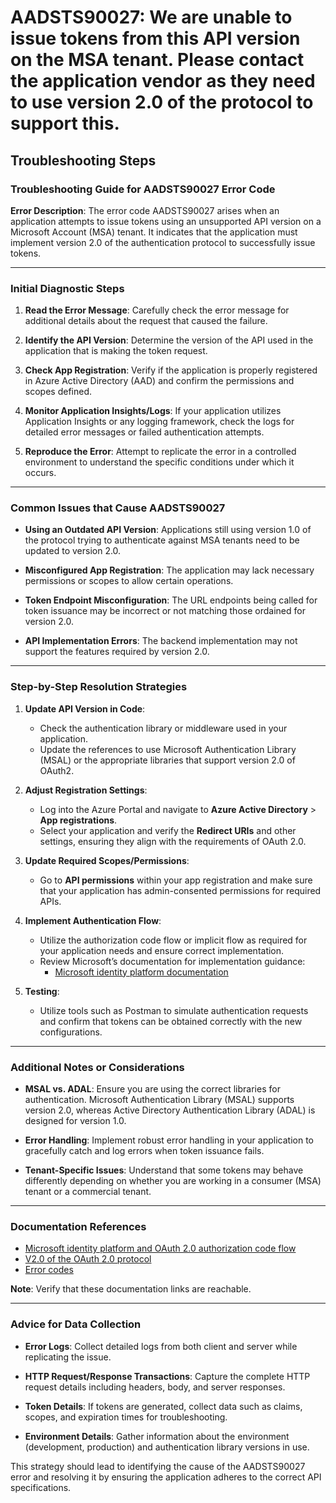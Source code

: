 # AADSTS90027: We are unable to issue tokens from this API version on the MSA tenant. Please contact the application vendor as they need to use version 2.0 of the protocol to support this.


## Troubleshooting Steps
### Troubleshooting Guide for AADSTS90027 Error Code

**Error Description**: 
The error code AADSTS90027 arises when an application attempts to issue tokens using an unsupported API version on a Microsoft Account (MSA) tenant. It indicates that the application must implement version 2.0 of the authentication protocol to successfully issue tokens.

---

### Initial Diagnostic Steps

1. **Read the Error Message**: Carefully check the error message for additional details about the request that caused the failure.
  
2. **Identify the API Version**: Determine the version of the API used in the application that is making the token request.

3. **Check App Registration**: Verify if the application is properly registered in Azure Active Directory (AAD) and confirm the permissions and scopes defined.

4. **Monitor Application Insights/Logs**: If your application utilizes Application Insights or any logging framework, check the logs for detailed error messages or failed authentication attempts.

5. **Reproduce the Error**: Attempt to replicate the error in a controlled environment to understand the specific conditions under which it occurs.

---

### Common Issues that Cause AADSTS90027

- **Using an Outdated API Version**: Applications still using version 1.0 of the protocol trying to authenticate against MSA tenants need to be updated to version 2.0.
  
- **Misconfigured App Registration**: The application may lack necessary permissions or scopes to allow certain operations.

- **Token Endpoint Misconfiguration**: The URL endpoints being called for token issuance may be incorrect or not matching those ordained for version 2.0.

- **API Implementation Errors**: The backend implementation may not support the features required by version 2.0.

---

### Step-by-Step Resolution Strategies

1. **Update API Version in Code**:
   - Check the authentication library or middleware used in your application.
   - Update the references to use Microsoft Authentication Library (MSAL) or the appropriate libraries that support version 2.0 of OAuth2.

2. **Adjust Registration Settings**:
   - Log into the Azure Portal and navigate to **Azure Active Directory** > **App registrations**.
   - Select your application and verify the **Redirect URIs** and other settings, ensuring they align with the requirements of OAuth 2.0.
   
3. **Update Required Scopes/Permissions**:
   - Go to **API permissions** within your app registration and make sure that your application has admin-consented permissions for required APIs.
  
4. **Implement Authentication Flow**:
   - Utilize the authorization code flow or implicit flow as required for your application needs and ensure correct implementation.
   - Review Microsoft’s documentation for implementation guidance:
     - [Microsoft identity platform documentation](https://docs.microsoft.com/en-us/azure/active-directory/develop/v2-overview)

5. **Testing**: 
   - Utilize tools such as Postman to simulate authentication requests and confirm that tokens can be obtained correctly with the new configurations.

---

### Additional Notes or Considerations

- **MSAL vs. ADAL**: Ensure you are using the correct libraries for authentication. Microsoft Authentication Library (MSAL) supports version 2.0, whereas Active Directory Authentication Library (ADAL) is designed for version 1.0.
  
- **Error Handling**: Implement robust error handling in your application to gracefully catch and log errors when token issuance fails.

- **Tenant-Specific Issues**: Understand that some tokens may behave differently depending on whether you are working in a consumer (MSA) tenant or a commercial tenant.

---

### Documentation References

- [Microsoft identity platform and OAuth 2.0 authorization code flow](https://docs.microsoft.com/en-us/azure/active-directory/develop/v2-oauth2-auth-code-flow)
- [V2.0 of the OAuth 2.0 protocol](https://docs.microsoft.com/en-us/azure/active-directory/develop/v2-oauth2)
- [Error codes](https://docs.microsoft.com/en-us/azure/active-directory/develop/reference-aad-error-codes)

**Note**: Verify that these documentation links are reachable. 

---

### Advice for Data Collection

- **Error Logs**: Collect detailed logs from both client and server while replicating the issue.

- **HTTP Request/Response Transactions**: Capture the complete HTTP request details including headers, body, and server responses.

- **Token Details**: If tokens are generated, collect data such as claims, scopes, and expiration times for troubleshooting.

- **Environment Details**: Gather information about the environment (development, production) and authentication library versions in use.

This strategy should lead to identifying the cause of the AADSTS90027 error and resolving it by ensuring the application adheres to the correct API specifications.